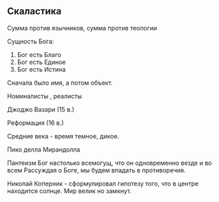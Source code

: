 ## Скаластика

Сумма против язычников, сумма против теологии

Сущность Бога:
1. Бог есть Благо 
2. Бог есть Единое
3. Бог есть Истина

Сначала было имя, а потом объект.

Номиналисты , реалисты

Джоджо Вазари (15 в.) 

Реформация (16 в.)

Средние века - время темное, дикое. 

Пико делла Мирандолла

Пантеизм
Бог настолько всемогущ, что он одновременно везде и во всем
Рассуждая о Боге, мы будем впадать в противоречия.

Николай Коперник - сформулировал гипотезу того, что в центре находится солнце. Мир велик но замкнут. 

